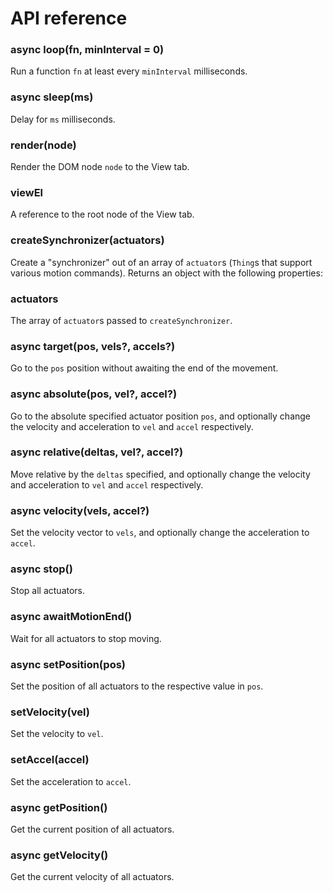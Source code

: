 # API reference

### async loop(fn, minInterval = 0)

Run a function `fn` at least every `minInterval` milliseconds.

### async sleep(ms)

Delay for `ms` milliseconds.

### render(node)

Render the DOM node `node` to the View tab.

### viewEl

A reference to the root node of the View tab.

### createSynchronizer(actuators)

Create a "synchronizer" out of an array of `actuator`s (`Thing`s that support various motion commands). Returns an object with the following properties:

### actuators

The array of `actuator`s passed to `createSynchronizer`.

### async target(pos, vels?, accels?)

Go to the `pos` position without awaiting the end of the movement.

### async absolute(pos, vel?, accel?)

Go to the absolute specified actuator position `pos`, and optionally change the velocity and acceleration to `vel` and `accel` respectively.

### async relative(deltas, vel?, accel?)

Move relative by the `deltas` specified, and optionally change the velocity and acceleration to `vel` and `accel` respectively.

### async velocity(vels, accel?)

Set the velocity vector to `vels`, and optionally change the acceleration to `accel`.

### async stop()

Stop all actuators.

### async awaitMotionEnd()

Wait for all actuators to stop moving.

### async setPosition(pos)

Set the position of all actuators to the respective value in `pos`.

### setVelocity(vel)

Set the velocity to `vel`.

### setAccel(accel)

Set the acceleration to `accel`.

### async getPosition()

Get the current position of all actuators.

### async getVelocity()

Get the current velocity of all actuators.
